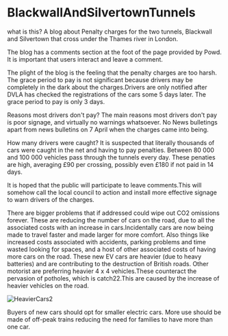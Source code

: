 # BlackwallAndSilvertownTunnels
what is this?
A blog about Penalty charges for the two tunnels, Blackwall and Silvertown that cross under the Thames river in London.

The blog has a comments section at the foot of the page provided by Powd. It is important that users interact and leave a comment.

The plight of the blog is the feeling that the penalty charges are too harsh. The grace period to pay is not significant because drivers may be completely in the dark about the charges.Drivers are only notified after DVLA has checked the registrations of the cars some 5 days later. The grace period to pay is only 3 days.

Reasons most drivers don't pay?
The main reasons most drivers don't pay is poor signage, and virtually no warnings whatsoever.
No News bulletings apart from news bulletins on 7 April when the charges came into being.

How many drivers were caught?
It is suspected that literally thousands of cars were caught in the net and having to pay penalties. Between 80 000 and 100 000 vehicles pass through the tunnels every day.
These penaties are high, averaging £90 per crossing, possibly even £180 if not paid in 14 days.

It is hoped that the public will participate to leave comments.This will somehow call the local council to action and install more effective signage to warn drivers of the charges.

There are bigger problems that if addressed could wipe out CO2 omissions forever. These are reducing the number of cars on the road, due to all the associated costs with an increase in cars.Incidentally cars are now being made to travel faster and made larger for more comfort. Also things like increased costs associated with accidents, parking problems and time wasted looking for spaces, and a host of other associated costs of having more cars on the road. These new EV cars are heavier (due to heavy batteries) and are contributing to the destruction of British roads. Other motorist are preferring heavier 4 x 4 vehicles.These counteract the pervasion of potholes, which is catch22.This are caused by the increase of heavier vehicles on the road.     

![HeavierCars2](https://github.com/user-attachments/assets/0026cf77-9275-46fd-9c64-3b74cb311373)


Buyers of new cars should opt for smaller electric cars. More use should be made of off-peak trains reducing the need for families to have more than one car.

